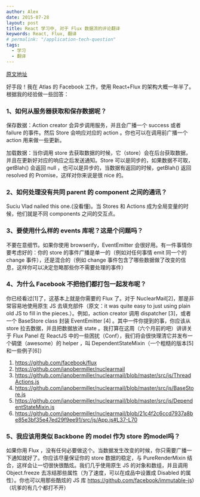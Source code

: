 ```yaml
---
author: Alex
date: 2015-07-28
layout: post
title: React 学习中, 对于 Flux 数据流的评论翻译
keywords: React, Flux, 翻译
# permalink: "/application-tech-question"
tags:
  - 学习
  - 翻译
---
```


[原文地址](http://blog.andrewray.me/flux-for-stupid-people/)

好手段！我在 Atlas 的 Facebook 工作，使用 React+Flux 的架构大概一年半了。根据我的经验做一些回答：

### 1、如何从服务器获取和保存数据呢？

保存数据：Action creator 会异步调用服务，并且会广播一个 success 或者 failure 的事件。然后 Store 会响应对应的 action 。你也可以在调用前广播一个 action 用来做一些更新。

加载数据：当你调用 store 去获取数据的时候，它（store）会在后台获取数据，并且在更新好对应的响应之后发送通知。Store 可以是同步的，如果数据不可取，getBlah() 会返回 null ，也可以是异步的，当数据有返回的时候，getBlah() 返回 resolved 的 Promise，这样对你来说是很 nice 的。

### 2、如何处理没有共同 parent 的 component 之间的通讯？

Suciu Vlad nailed this one.(没看懂)。当 Stores 和 Actions 成为全局变量的时候，他们就是不同 components 之间的交互点。

### 3、要使用什么样的 events 库呢？这是个问题吗？

不要在意细节。如果你使用 browserify，EventEmitter 会很好用。有一件事情你要考虑好的：你的 store 的事件广播是单一的（例如对任何事情 emit 同一个的 change 事件），还是混合的（例如 change 事件包含了哪些数据做了改变的信息，这样你可以决定忽略那些你不需要处理的事件）

### 4、为什么 Facebook 不把他们都打包一起发布呢？

你已经看过[1]了，这基本上就是你需要的 Flux 了。对于 NuclearMail[2]，那是非常容易地使用原生 JS 去填充部件（原文：it was quite easy to just using plain old JS to fill in the pieces.）。例如，action creator 调用 dispatcher [3]，或者一个 BaseStore class 封装 EventEmitter [4] 。其中一件你提到的事，你应该从 store 拉去数据，并且把数据放进 state 。我打算在这周（六个月前的吧）讲讲关于 Flux Panel 在 ReactJS 中的一些困扰（Conf），我们将会很快理清它并发布一个碉堡（awesome）的 helper ，叫 DependentStateMixin（一个粗糙的版本[5] 和一些例子[6]）

1. https://github.com/facebook/flux
2. https://github.com/ianobermiller/nuclearmail
3. https://github.com/ianobermiller/nuclearmail/blob/master/src/js/ThreadActions.js
4. https://github.com/ianobermiller/nuclearmail/blob/master/src/js/BaseStore.js
5. https://github.com/ianobermiller/nuclearmail/blob/master/src/js/DependentStateMixin.js
6. https://github.com/ianobermiller/nuclearmail/blob/21c4f2c6ccd7937a8be85e3bf35e47ed29f9ee91/src/js/App.js#L37-L70

### 5、我应该用类似 Backbone 的 model 作为 store 的model吗？

如果你用 Flux ，没有任何必要做这个。当数据发生改变的时候，你只需要广播一下通知就好了。你应该尽量保证你的 store 数据的稳定，与 PureRenderMixin 结合，这样会让一切很快很酷炫。我们几乎使用原生 JS 的对象和数组，并且调用 Object.freeze 去冻结那些属性（为了速度，可以在成品中设置成 Disabled 的属性）。你也可以用那些酷炫的 JS 库 
https://github.com/facebook/immutable-js) （坑爹的有几个都打不开）
